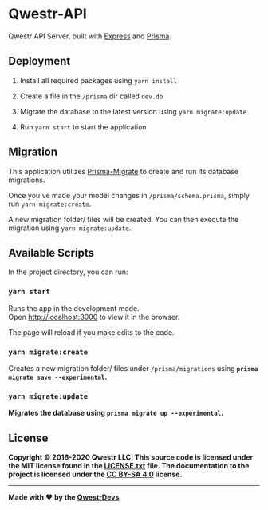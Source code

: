 # Qwestr-API

Qwestr API Server, built with [Express](https://expressjs.com/) and [Prisma](https://www.prisma.io/).

## Deployment

1.  Install all required packages using `yarn install`

2.  Create a file in the `/prisma` dir called `dev.db`

3.  Migrate the database to the latest version using `yarn migrate:update`

4.  Run `yarn start` to start the application

## Migration

This application utilizes [Prisma-Migrate](https://www.prisma.io/docs/reference/tools-and-interfaces/prisma-migrate) to create and run its database migrations.

Once you've made your model changes in `/prisma/schema.prisma`, simply run `yarn migrate:create`.

A new migration folder/ files will be created.  You can then execute the migration using `yarn migrate:update`.

## Available Scripts

In the project directory, you can run:

### `yarn start`

Runs the app in the development mode.<br>
Open [http://localhost:3000](http://localhost:3000) to view it in the browser.

The page will reload if you make edits to the code.

### `yarn migrate:create`

Creates a new migration folder/ files under `/prisma/migrations` using<b>
`prisma migrate save --experimental`.

### `yarn migrate:update`

Migrates the database using<b>
`prisma migrate up --experimental`.

## License

Copyright © 2016-2020 Qwestr LLC. This source code is licensed under the MIT
license found in the [LICENSE.txt](https://github.com/Qwestr-API/Qwestr/blob/master/LICENSE.txt)
file. The documentation to the project is licensed under the
[CC BY-SA 4.0](http://creativecommons.org/licenses/by-sa/4.0/) license.

---
Made with ♥ by the [QwestrDevs](https://github.com/Qwestr/Qwestr-API/graphs/contributors)
